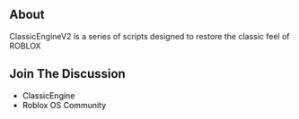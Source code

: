 ## About
ClassicEngineV2 is a series of scripts designed to restore the classic feel of ROBLOX

## Join The Discussion
* <a href="https://discord.gg/uH4VPrr" style="text-decoration:none; color:black;">ClassicEngine</a>
* <a href="https://discord.gg/mhtGUS8" style="text-decoration:none; color:black;">Roblox OS Community</a>
